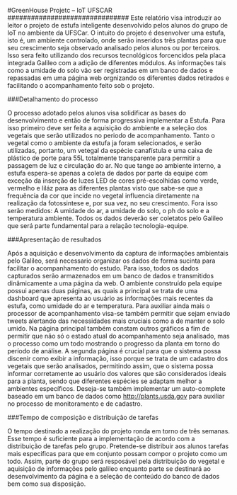 #GreenHouse Projetc – IoT UFSCAR
###############################
Este relatório visa introduzir ao leitor o projeto de estufa inteligente desenvolvido pelos alunos do grupo de IoT  no ambiente da UFSCar. O intuito do projeto é desenvolver uma estufa, isto é, um ambiente controlado, onde serão inseridos três plantas para que seu crescimento seja observado analisado pelos alunos ou por terceiros. Isso sera feito utilizando dos recursos tecnológicos forcencidos pela placa integrada Galileo com a adição de diferentes módulos. As informações tais como a umidade do solo vão ser registradas em um banco de dados e repassadas em uma página web orgnizando os diferentes dados retirados e facilitando o acompanhamento feito sob o projeto.

###Detalhamento do processo

O processo adotado pelos alunos visa solidificar as bases do desenvolvimento e então de forma progressiva implementar a Estufa. Para isso primeiro deve ser feita a aquisição do ambiente e a seleção dos vegetais que serão utilizados no periodo de acompanhamento. Tanto o vegetal como o ambiente da estufa ja foram selecionados, e serão utilizadas, portanto, um vetegal da espécie canafístula e uma caixa de plástico de porte para 55L totalmente transparente para permitir a passagem de luz e circulação do ar. No que tange ao ambiente interno, a estufa espera-se apenas a coleta de dados por parte da equipe com exceção da inserção de luzes LED de cores pré-escolhidas como verde, vermelho e liláz para as diferentes plantas visto que sabe-se que a frequência da cor que incide no vegetal influencia diretamente na realização da fotossintese e, por sua vez, no seu crescimento. Fora isso serão medidos: A umidade do ar, a umidade do solo, o ph do solo e a temperatura ambiente. Todos os dados deverão ser coletatos pelo Galileo que será parte fundamental para a relação tecnologia-equipe.

###Apresentação de resultados

Após a aquisição e desenvolvimento da captura de informações ambientais pelo Galileo, será necessario organizar os dados de forma sucinta para facilitar o acompanhamento do estudo. Para isso, todos os dados capturados serão armazenados em um banco de dados e transmitidos dinâmicamente a uma página da web. O ambiente construído pela equipe possui apenas duas páginas, as quais a principal se trata de uma dashboard que apresenta ao usuário as informações mais recentes da estufa, como umidade do ar e temperatura. Para auxiliar ainda mais o processor de acompanhamento visa-se também permitir que sejam enviado tweets alertando das necessidades mais cruciais como a de manter o solo umido. Na página principal também constam outros gráficos a fim de permitir que não só o estado atual do acompanhamento seja analisado, mas o processo como um todo mostrando o progresso da planta em torno do período de análise. A segunda página é crucial para que o sistema possa discenir como exibir a informação, isso porque se trata de um cadastro dos vegetais que serão analisados, permitindo assim, que o sistema possa informar corretamente ao usuário dos valores que são considerados ideais para a planta, sendo que diferentes espécies se adaptam melhor a ambientes específicos. Deseja-se também implementar um auto-complete baseado em um banco de dados como http://plants.usda.gov para auxiliar no processo de monitoramento e de cadastro.

###Tempo de composição e distribuição de tarefas

O tempo destinado a realização do projeto ronda em torno de três semanas. Esse tempo é suficiente para a implementação de acordo com a distribuição de tarefas pelo grupo. Pretende-se distribuir aos alunos tarefas mais especificas para que em conjunto possam compor o projeto como um todo. Assim, parte do grupo será resposável pela distribuição do vegetal e aquisição de informações pelo galileo enquanto parte se destinará ao desenvolvimento da página e a seleção de conteúdo do banco de dados bem como sua disposição.
